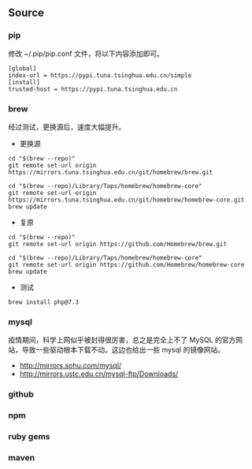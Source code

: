 ## Source

### pip

修改 ~/.pip/pip.conf 文件，将以下内容添加即可。

```text
[global]
index-url = https://pypi.tuna.tsinghua.edu.cn/simple
[install]
trusted-host = https://pypi.tuna.tsinghua.edu.cn
```

### brew

经过测试，更换源后，速度大幅提升。

* 更换源

```shell script
cd "$(brew --repo)"
git remote set-url origin https://mirrors.tuna.tsinghua.edu.cn/git/homebrew/brew.git
```

```shell script
cd "$(brew --repo)/Library/Taps/homebrew/homebrew-core"
git remote set-url origin https://mirrors.tuna.tsinghua.edu.cn/git/homebrew/homebrew-core.git
brew update
```

* 复原

```shell script
cd "$(brew --repo)"
git remote set-url origin https://github.com/Homebrew/brew.git
```

```shell script
cd "$(brew --repo)/Library/Taps/homebrew/homebrew-core"
git remote set-url origin https://github.com/Homebrew/homebrew-core
brew update
```

* 测试

```shell script
brew install php@7.3
```

### mysql

疫情期间，科学上网似乎被封得很厉害，总之是完全上不了 MySQL 的官方网站，导致一些驱动根本下载不动。这边也给出一些 mysql 的镜像网站。

* http://mirrors.sohu.com/mysql/
* http://mirrors.ustc.edu.cn/mysql-ftp/Downloads/

### github

### npm

### ruby gems

### maven

